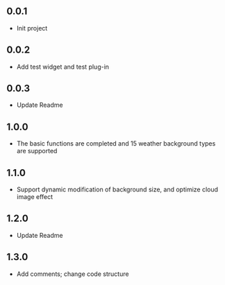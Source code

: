 ## 0.0.1

* Init project

## 0.0.2

- Add test widget and test plug-in

## 0.0.3

- Update Readme

## 1.0.0

- The basic functions are completed and 15 weather background types are supported

## 1.1.0

- Support dynamic modification of background size, and optimize cloud image effect

## 1.2.0

- Update Readme

## 1.3.0

- Add comments; change code structure